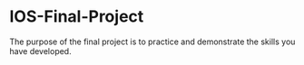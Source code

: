 # IOS-Final-Project
 The purpose of the final project is to practice and demonstrate the skills you have developed.
